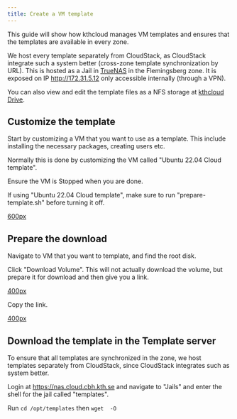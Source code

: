 ```yaml
---
title: Create a VM template
---
```


This guide will show how kthcloud manages VM templates and ensures that
the templates are available in every zone.

We host every template separately from CloudStack, as CloudStack
integrate such a system better (cross-zone template synchronization by
URL). This is hosted as a Jail in [TrueNAS](/TrueNAS "wikilink") in the
Flemingsberg zone. It is exposed on IP <http://172.31.5.12> only
accessible internally (through a VPN).

You can also view and edit the template files as a NFS storage at
[kthcloud
Drive](https://drive.cloud.cbh.kth.se/files/cloudstack/templates).

## Customize the template

Start by customizing a VM that you want to use as a template. This
include installing the necessary packages, creating users etc.

Normally this is done by customizing the VM called "Ubuntu 22.04 Cloud
template".

Ensure the VM is Stopped when you are done.

If using "Ubuntu 22.04 Cloud template", make sure to run
"prepare-template.sh" before turning it off.

[600px](/File:View-template-vm-volume.png "wikilink")

## Prepare the download

Navigate to VM that you want to template, and find the root disk.

Click "Download Volume". This will not actually download the volume, but
prepare it for download and then give you a link.

[400px](/File:Download-vm-template-volume.png "wikilink")

Copy the link.

[400px](/File:Vm-template-volume-download-link.png "wikilink")

## Download the template in the Template server

To ensure that all templates are synchronized in the zone, we host
templates separately from CloudStack, since CloudStack integrates such
as system better.

Login at <https://nas.cloud.cbh.kth.se> and navigate to "Jails" and
enter the shell for the jail called "templates".

Run `cd /opt/templates` then ` wget  `<cloudstack link>`  -O
 `<template name>

[600px](/File:Truenas-template-jail.png "wikilink")

## Add the template to CloudStack

Go to <https://dashboard.cloud.cbh.kth.se> and navigate to
"Images/Templates".

Click "Register template from URL" an enter the information (KVM, QCOW2
image). Use the IP 172.31.5.12 to reference the template server.

Ensure the template is synchronized to every Zone.

Once the template is registered, ensure it is downloaded in every Zone.

[600px](/File:Create-cloudstack-template-form.png "wikilink")